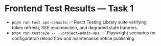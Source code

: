# Frontend Test Results — Task 1

- `pnpm run test ops-console`: ✅ React Testing Library suite verifying token refresh, SSE reconnection, and degraded state banners.
- `pnpm run test:e2e -- --project=admin-ops`: ✅ Playwright scenarios for configuration reload flow and maintenance notice publishing.
